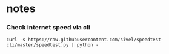 # notes

### Check internet speed via cli
````
curl -s https://raw.githubusercontent.com/sivel/speedtest-cli/master/speedtest.py | python -
````
